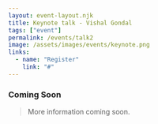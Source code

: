 ```yaml
---
layout: event-layout.njk
title: Keynote talk - Vishal Gondal
tags: ["event"]
permalink: /events/talk2
image: /assets/images/events/keynote.png
links:
  - name: "Register"
    link: "#"
---
```

### Coming Soon
> More information coming soon.